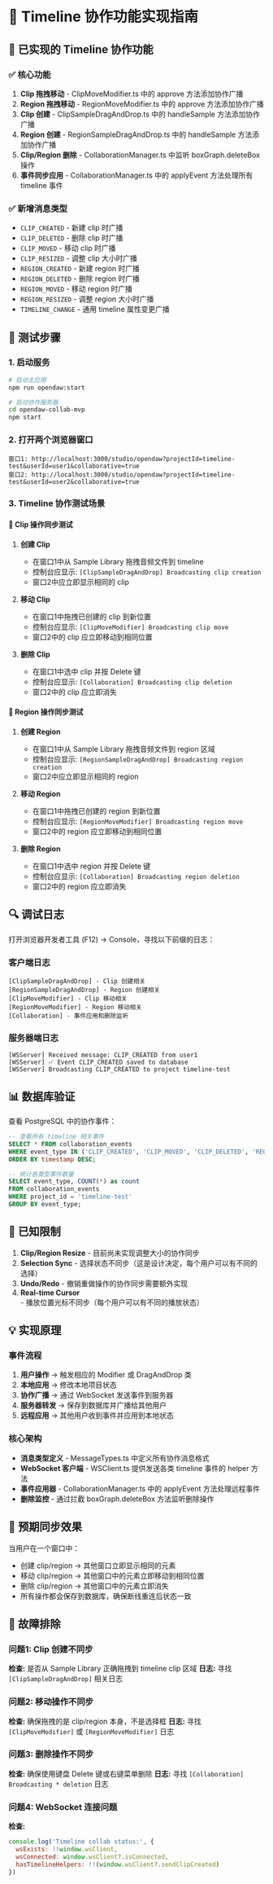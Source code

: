 # 🎵 Timeline 协作功能实现指南

## 🌟 已实现的 Timeline 协作功能

### ✅ 核心功能
1. **Clip 拖拽移动** - ClipMoveModifier.ts 中的 approve 方法添加协作广播
2. **Region 拖拽移动** - RegionMoveModifier.ts 中的 approve 方法添加协作广播  
3. **Clip 创建** - ClipSampleDragAndDrop.ts 中的 handleSample 方法添加协作广播
4. **Region 创建** - RegionSampleDragAndDrop.ts 中的 handleSample 方法添加协作广播
5. **Clip/Region 删除** - CollaborationManager.ts 中监听 boxGraph.deleteBox 操作
6. **事件同步应用** - CollaborationManager.ts 中的 applyEvent 方法处理所有 timeline 事件

### ✅ 新增消息类型
- `CLIP_CREATED` - 新建 clip 时广播
- `CLIP_DELETED` - 删除 clip 时广播  
- `CLIP_MOVED` - 移动 clip 时广播
- `CLIP_RESIZED` - 调整 clip 大小时广播
- `REGION_CREATED` - 新建 region 时广播
- `REGION_DELETED` - 删除 region 时广播
- `REGION_MOVED` - 移动 region 时广播
- `REGION_RESIZED` - 调整 region 大小时广播
- `TIMELINE_CHANGE` - 通用 timeline 属性变更广播

## 🧪 测试步骤

### 1. 启动服务
```bash
# 启动主应用
npm run opendaw:start

# 启动协作服务器
cd opendaw-collab-mvp
npm start
```

### 2. 打开两个浏览器窗口
```
窗口1: http://localhost:3000/studio/opendaw?projectId=timeline-test&userId=user1&collaborative=true
窗口2: http://localhost:3000/studio/opendaw?projectId=timeline-test&userId=user2&collaborative=true
```

### 3. Timeline 协作测试场景

#### 🎯 Clip 操作同步测试
1. **创建 Clip**
   - 在窗口1中从 Sample Library 拖拽音频文件到 timeline
   - 控制台应显示: `[ClipSampleDragAndDrop] Broadcasting clip creation`
   - 窗口2中应立即显示相同的 clip

2. **移动 Clip**
   - 在窗口1中拖拽已创建的 clip 到新位置
   - 控制台应显示: `[ClipMoveModifier] Broadcasting clip move`
   - 窗口2中的 clip 应立即移动到相同位置

3. **删除 Clip**
   - 在窗口1中选中 clip 并按 Delete 键
   - 控制台应显示: `[Collaboration] Broadcasting clip deletion`
   - 窗口2中的 clip 应立即消失

#### 🎯 Region 操作同步测试
1. **创建 Region**
   - 在窗口1中从 Sample Library 拖拽音频文件到 region 区域
   - 控制台应显示: `[RegionSampleDragAndDrop] Broadcasting region creation`
   - 窗口2中应立即显示相同的 region

2. **移动 Region**
   - 在窗口1中拖拽已创建的 region 到新位置
   - 控制台应显示: `[RegionMoveModifier] Broadcasting region move`
   - 窗口2中的 region 应立即移动到相同位置

3. **删除 Region**
   - 在窗口1中选中 region 并按 Delete 键
   - 控制台应显示: `[Collaboration] Broadcasting region deletion`
   - 窗口2中的 region 应立即消失

## 🔍 调试日志

打开浏览器开发者工具 (F12) -> Console，寻找以下前缀的日志：

### 客户端日志
```
[ClipSampleDragAndDrop] - Clip 创建相关
[RegionSampleDragAndDrop] - Region 创建相关
[ClipMoveModifier] - Clip 移动相关
[RegionMoveModifier] - Region 移动相关
[Collaboration] - 事件应用和删除监听
```

### 服务器端日志
```
[WSServer] Received message: CLIP_CREATED from user1
[WSServer] ✅ Event CLIP_CREATED saved to database
[WSServer] Broadcasting CLIP_CREATED to project timeline-test
```

## 📊 数据库验证

查看 PostgreSQL 中的协作事件：

```sql
-- 查看所有 timeline 相关事件
SELECT * FROM collaboration_events 
WHERE event_type IN ('CLIP_CREATED', 'CLIP_MOVED', 'CLIP_DELETED', 'REGION_CREATED', 'REGION_MOVED', 'REGION_DELETED')
ORDER BY timestamp DESC;

-- 统计各类型事件数量
SELECT event_type, COUNT(*) as count 
FROM collaboration_events 
WHERE project_id = 'timeline-test' 
GROUP BY event_type;
```

## 🚨 已知限制

1. **Clip/Region Resize** - 目前尚未实现调整大小的协作同步
2. **Selection Sync** - 选择状态不同步（这是设计决定，每个用户可以有不同的选择）
3. **Undo/Redo** - 撤销重做操作的协作同步需要额外实现
4. **Real-time Cursor** - 播放位置光标不同步（每个用户可以有不同的播放状态）

## 💡 实现原理

### 事件流程
1. **用户操作** → 触发相应的 Modifier 或 DragAndDrop 类
2. **本地应用** → 修改本地项目状态
3. **协作广播** → 通过 WebSocket 发送事件到服务器
4. **服务器转发** → 保存到数据库并广播给其他用户
5. **远程应用** → 其他用户收到事件并应用到本地状态

### 核心架构
- **消息类型定义** - MessageTypes.ts 中定义所有协作消息格式
- **WebSocket 客户端** - WSClient.ts 提供发送各类 timeline 事件的 helper 方法
- **事件应用器** - CollaborationManager.ts 中的 applyEvent 方法处理远程事件
- **删除监控** - 通过拦截 boxGraph.deleteBox 方法监听删除操作

## 🎯 预期同步效果

当用户在一个窗口中：
- 创建 clip/region → 其他窗口立即显示相同的元素
- 移动 clip/region → 其他窗口中的元素立即移动到相同位置  
- 删除 clip/region → 其他窗口中的元素立即消失
- 所有操作都会保存到数据库，确保断线重连后状态一致

## 🔧 故障排除

### 问题1: Clip 创建不同步
**检查:** 是否从 Sample Library 正确拖拽到 timeline clip 区域
**日志:** 寻找 `[ClipSampleDragAndDrop]` 相关日志

### 问题2: 移动操作不同步  
**检查:** 确保拖拽的是 clip/region 本身，不是选择框
**日志:** 寻找 `[ClipMoveModifier]` 或 `[RegionMoveModifier]` 日志

### 问题3: 删除操作不同步
**检查:** 确保使用键盘 Delete 键或右键菜单删除
**日志:** 寻找 `[Collaboration] Broadcasting * deletion` 日志

### 问题4: WebSocket 连接问题
**检查:** 
```javascript
console.log('Timeline collab status:', {
  wsExists: !!window.wsClient,
  wsConnected: window.wsClient?.isConnected,
  hasTimelineHelpers: !!(window.wsClient?.sendClipCreated)
})
```